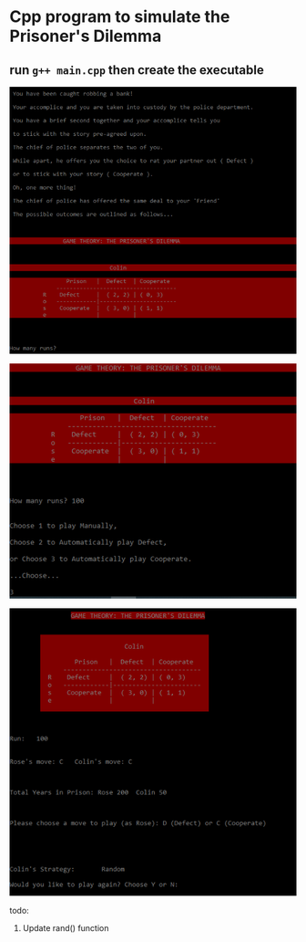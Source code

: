 
# Cpp program to simulate the Prisoner's Dilemma

## run `g++ main.cpp` then create the executable


![Menu](images/menu.png)

![Choice - cooperate](images/cooperate.png)

![Results](images/results.png)


todo:

  1. Update rand() function


